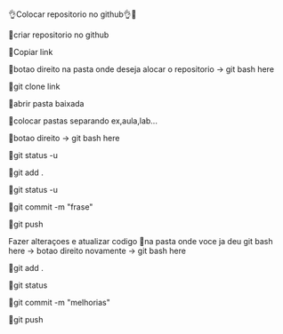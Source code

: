 👌Colocar repositorio no github👌🎈

🎈criar repositorio no github

🎈Copiar link

🎈botao direito na pasta onde deseja alocar o repositorio -> git bash here

🎈git clone link

🎈abrir pasta baixada

🎈colocar pastas separando ex,aula,lab...

🎈botao direito -> git bash here 

🎈git status -u

🎈git add .

🎈git status -u

🎈git commit -m "frase"

🎈git push

Fazer alteraçoes e atualizar codigo
🎈na pasta onde voce ja deu git bash here -> botao direito novamente -> git bash here

🎈git add .

🎈git status

🎈git commit -m "melhorias" 

🎈git push
